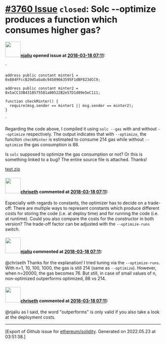 # [\#3760 Issue](https://github.com/ethereum/solidity/issues/3760) `closed`: Solc --optimize produces a function which consumes higher gas?

#### <img src="https://avatars.githubusercontent.com/u/5351551?v=4" width="50">[njaliu](https://github.com/njaliu) opened issue at [2018-03-18 07:11](https://github.com/ethereum/solidity/issues/3760):

`    

    address public constant minter1 = 0x884FFccB29d5aba8c94509663595F1dBF823dCC9;

    address public constant minter2 = 0x5aCC33B4318575581a80522B2e57D1d09e5eC111;

    function checkMinter() {
      require(msg.sender == minter1 || msg.sender == minter2);
    }
`

Regarding the code above, I compiled it using `solc --gas` with and without `--optimize` respectively.
The output indicates that with `--optimize`, the funciton `checkMinter` is estimated to consume 214 gas while without `--optimize` the gas consumption is 88.

Is `solc` supposed to optimize the gas consumption or not? Or this is something linked to a bug? 
The entire source file is attached. Thanks!




[test.zip](https://github.com/ethereum/solidity/files/1822441/test.zip)



#### <img src="https://avatars.githubusercontent.com/u/9073706?v=4" width="50">[chriseth](https://github.com/chriseth) commented at [2018-03-18 07:11](https://github.com/ethereum/solidity/issues/3760#issuecomment-374202749):

Especially with regards to constants, the optimizer has to decide on a trade-off: There are multiple ways to represent constants which produce different costs for storing the code (i.e. at deploy time) and for running the code (i.e. at runtime). Could you also compare the costs for the constructor in both version? The trade-off factor can be adjusted with the `--optimize-runs` switch.

#### <img src="https://avatars.githubusercontent.com/u/5351551?v=4" width="50">[njaliu](https://github.com/njaliu) commented at [2018-03-18 07:11](https://github.com/ethereum/solidity/issues/3760#issuecomment-374491001):

@chriseth Thanks for the explanation! I tried tuning via the `--optimize-runs`. With n=1, 10, 100, 1000, the gas is still 214 (same as `--optimize`). However, when n=20000, the gas becomes 76. But still, in case of small values of n, non-optimized outperforms optimized, 88 vs 214.

#### <img src="https://avatars.githubusercontent.com/u/9073706?v=4" width="50">[chriseth](https://github.com/chriseth) commented at [2018-03-18 07:11](https://github.com/ethereum/solidity/issues/3760#issuecomment-374546539):

@njaliu as I said, the word "outperforms" is only valid if you also take a look at the deployment costs.


-------------------------------------------------------------------------------



[Export of Github issue for [ethereum/solidity](https://github.com/ethereum/solidity). Generated on 2022.05.23 at 03:51:38.]
